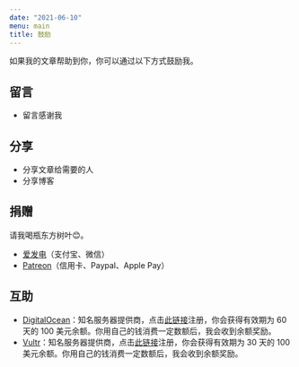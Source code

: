 ```yaml
---
date: "2021-06-10"
menu: main
title: 鼓励
---
```


如果我的文章帮助到你，你可以通过以下方式鼓励我。

## 留言

- 留言感谢我

## 分享

- 分享文章给需要的人
- 分享博客

## 捐赠

请我喝瓶东方树叶😊。

- [爱发电](https://afdian.net/a/cyrusyip)（支付宝、微信）
- [Patreon](https://www.patreon.com/cyrusyip)（信用卡、Paypal、Apple Pay）

## 互助

- [DigitalOcean](https://m.do.co/c/4d95dc262e48)：知名服务器提供商，点击[此链接](https://m.do.co/c/4d95dc262e48)注册，你会获得有效期为 60 天的 100 美元余额。你用自己的钱消费一定数额后，我会收到余额奖励。
- [Vultr](https://www.vultr.com/?ref=8913813-6G)：知名服务器提供商，点击[此链接](https://www.vultr.com/?ref=8913813-6G)注册，你会获得有效期为 30 天的 100 美元余额。你用自己的钱消费一定数额后，我会收到余额奖励。
